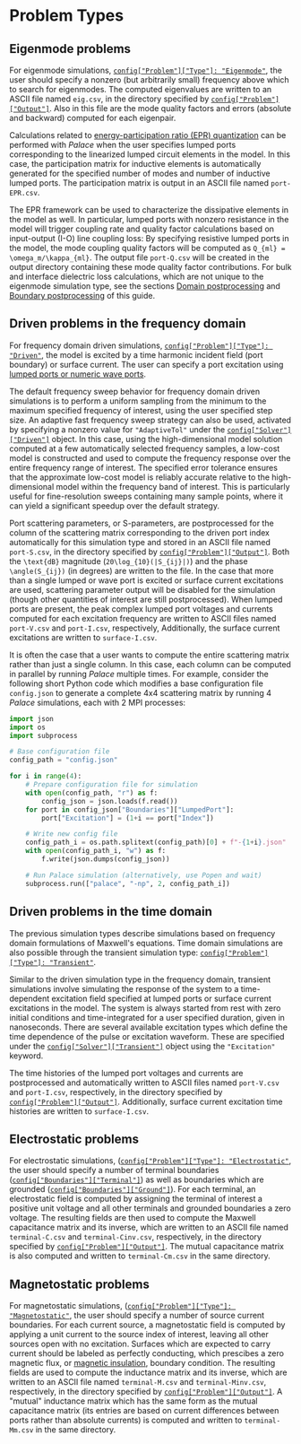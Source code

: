 <!--- Copyright Amazon.com, Inc. or its affiliates. All Rights Reserved. --->
<!--- SPDX-License-Identifier: Apache-2.0 --->

# Problem Types

## Eigenmode problems

For eigenmode simulations,
[`config["Problem"]["Type"]: "Eigenmode"`](../config/problem.md#config%5B%22Problem%22%5D),
the user should specify a nonzero (but arbitrarily small) frequency above which to search
for eigenmodes. The computed eigenvalues are written to an ASCII file named `eig.csv`, in
the directory specified by
[`config["Problem"]["Output"]`](../config/problem.md#config%5B%22Problem%22%5D). Also in
this file are the mode quality factors and errors (absolute and backward) computed for each
eigenpair.

Calculations related to
[energy-participation ratio (EPR) quantization](https://www.nature.com/articles/s41534-021-00461-8)
can be performed with *Palace* when the user specifies lumped ports corresponding to the
linearized lumped circuit elements in the model. In this case, the participation matrix for
inductive elements is automatically generated for the specified number of modes and number
of inductive lumped ports. The participation matrix is output in an ASCII file named
`port-EPR.csv`.

The EPR framework can be used to characterize the dissipative elements in the model as well.
In particular, lumped ports with nonzero resistance in the model will trigger coupling rate
and quality factor calculations based on input-output (I-O) line coupling loss: By
specifying resistive lumped ports in the model, the mode coupling quality factors will be
computed as ``Q_{ml} = \omega_m/\kappa_{ml}``. The output file `port-Q.csv` will be created
in the output directory containing these mode quality factor contributions. For bulk and
interface dielectric loss calculations, which are not unique to the eigenmode simulation
type, see the sections [Domain postprocessing](postprocessing.md#Domain-postprocessing) and
[Boundary postprocessing](postprocessing.md#Boundary-postprocessing) of this guide.

## Driven problems in the frequency domain

For frequency domain driven simulations,
[`config["Problem"]["Type"]: "Driven"`](../config/problem.md#config%5B%22Problem%22%5D), the
model is excited by a time harmonic incident field (port boundary) or surface current.
The user can specify a port excitation using
[lumped ports or numeric wave ports](boundaries.md#Lumped-and-wave-port-excitation).

The default frequency sweep behavior for frequency domain driven simulations is to perform a
uniform sampling from the minimum to the maximum specified frequency of interest, using the
user specified step size. An adaptive fast frequency sweep strategy can also be used,
activated by specifying a nonzero value for `"AdaptiveTol"` under the
[`config["Solver"]["Driven"]`](../config/solver.md#solver%5B%22Driven%22%5D) object. In this
case, using the high-dimensional model solution computed at a few automatically selected
frequency samples, a low-cost model is constructed and used to compute the frequency
response over the entire frequency range of interest. The specified error tolerance ensures
that the approximate low-cost model is reliably accurate relative to the high-dimensional
model within the frequency band of interest. This is particularly useful for
fine-resolution sweeps containing many sample points, where it can yield a significant
speedup over the default strategy.

Port scattering parameters, or S-parameters, are postprocessed for the column of the
scattering matrix corresponding to the driven port index automatically for this simulation
type and stored in an ASCII file named `port-S.csv`, in the directory specified by
[`config["Problem"]["Output"]`](../config/problem.md#config%5B%22Problem%22%5D). Both the
``\text{dB}`` magnitude (``20\log_{10}(|S_{ij}|)``) and the phase ``\angle(S_{ij})``
(in degrees) are written to the file. In the case that more than a single lumped or wave
port is excited or surface current excitations are used, scattering parameter output will
be disabled for the simulation (though other quantities of interest are still
postprocessed). When lumped ports are present, the peak complex lumped port voltages and
currents computed for each excitation frequency are written to ASCII files named
`port-V.csv` and `port-I.csv`, respectively, Additionally, the surface current excitations
are written to `surface-I.csv`.

It is often the case that a user wants to compute the entire scattering matrix rather than
just a single column. In this case, each column can be computed in parallel by running
*Palace* multiple times. For example, consider the following short Python code which
modifies a base configuration file `config.json` to generate a complete 4x4 scattering
matrix by running 4 *Palace* simulations, each with 2 MPI processes:

```python
import json
import os
import subprocess

# Base configuration file
config_path = "config.json"

for i in range(4):
    # Prepare configuration file for simulation
    with open(config_path, "r") as f:
        config_json = json.loads(f.read())
    for port in config_json["Boundaries"]["LumpedPort"]:
        port["Excitation"] = (1+i == port["Index"])

    # Write new config file
    config_path_i = os.path.splitext(config_path)[0] + f"-{1+i}.json"
    with open(config_path_i, "w") as f:
        f.write(json.dumps(config_json))

    # Run Palace simulation (alternatively, use Popen and wait)
    subprocess.run(["palace", "-np", 2, config_path_i])
```

## Driven problems in the time domain

The previous simulation types describe simulations based on frequency domain formulations of
Maxwell's equations. Time domain simulations are also possible through the transient
simulation type:
[`config["Problem"]["Type"]: "Transient"`](../config/problem.md#config%5B%22Problem%22%5D).

Similar to the driven simulation type in the frequency domain, transient simulations involve
simulating the response of the system to a time-dependent excitation field specified at
lumped ports or surface current excitations in the model. The system is always started from
rest with zero initial conditions and time-integrated for a user specified duration, given
in nanoseconds. There are several available excitation types which define the time
dependence of the pulse or excitation waveform. These are specified under the
[`config["Solver"]["Transient"]`](../config/solver.md#solver%5B%22Transient%22%5D) object
using the `"Excitation"` keyword.

The time histories of the lumped port voltages and currents are postprocessed and
automatically written to ASCII files named `port-V.csv` and `port-I.csv`, respectively, in
the directory specified by
[`config["Problem"]["Output"]`](../config/problem.md#config%5B%22Problem%22%5D).
Additionally, surface current excitation time histories are written to `surface-I.csv`.

## Electrostatic problems

For electrostatic simulations,
([`config["Problem"]["Type"]: "Electrostatic"`](../config/problem.md#config%5B%22Problem%22%5D),
the user should specify a number of terminal boundaries
([`config["Boundaries"]["Terminal"]`](../config/boundaries.md#boundaries%5B%22Terminal%22%5D))
as well as boundaries which are grounded
([`config["Boundaries"]["Ground"]`](../config/boundaries.md#boundaries%5B%22Ground%22%5D)).
For each terminal, an electrostatic field is computed by assigning the terminal of interest
a positive unit voltage and all other terminals and grounded boundaries a zero voltage. The
resulting fields are then used to compute the Maxwell capacitance matrix and its inverse,
which are written to an ASCII file named `terminal-C.csv` and `terminal-Cinv.csv`,
respectively, in the directory specified by
[`config["Problem"]["Output"]`](../config/problem.md#config%5B%22Problem%22%5D). The mutual
capacitance matrix is also computed and written to `terminal-Cm.csv` in the same directory.

## Magnetostatic problems

For magnetostatic simulations,
([`config["Problem"]["Type"]: "Magnetostatic"`](../config/problem.md#config%5B%22Problem%22%5D),
the user should specify a number of source current boundaries. For each current source, a
magnetostatic field is computed by applying a unit current to the source index of interest,
leaving all other sources open with no excitation. Surfaces which are expected to carry
current should be labeled as perfectly conducting, which prescibes a zero magnetic flux, or
[magnetic insulation](https://doc.comsol.com/5.5/doc/com.comsol.help.comsol/comsol_ref_acdc.17.74.html),
boundary condition. The resulting fields are used to compute the inductance matrix and its
inverse, which are written to an ASCII file named `terminal-M.csv` and `terminal-Minv.csv`,
respectively, in the directory specified by
[`config["Problem"]["Output"]`](../config/problem.md#config%5B%22Problem%22%5D). A "mutual"
inductance matrix which has the same form as the mutual capacitance matrix (its entries are
based on current differences between ports rather than absolute currents) is computed and
written to `terminal-Mm.csv` in the same directory.

